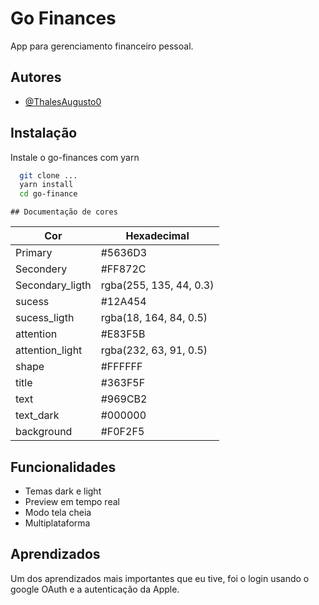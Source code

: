 
# Go Finances

App para gerenciamento financeiro pessoal.


## Autores

- [@ThalesAugusto0](https://www.github.com/ThalesAugusto0)


## Instalação

Instale o go-finances com yarn

```bash
  git clone ...
  yarn install
  cd go-finance
```
    ## Documentação de cores

| Cor               | Hexadecimal              |
| ----------------- | -------------------------|
| Primary           | #5636D3                  |
| Secondery         | #FF872C                  |
| Secondary_ligth   | rgba(255, 135, 44, 0.3)  |
| sucess            | #12A454                  |
| sucess_ligth      | rgba(18, 164, 84, 0.5)   |
| attention         | #E83F5B                  |
| attention_light   | rgba(232, 63, 91, 0.5)   |
| shape             | #FFFFFF                  |
| title             | #363F5F                  |
| text              | #969CB2                  |
| text_dark         | #000000                  |
| background        | #F0F2F5                  |


## Funcionalidades

- Temas dark e light
- Preview em tempo real
- Modo tela cheia
- Multiplataforma


## Aprendizados

Um dos aprendizados mais importantes que eu tive, foi o login usando o google OAuth e a autenticação da Apple.

